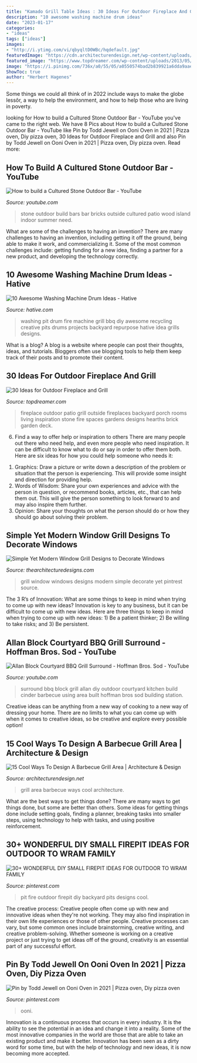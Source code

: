 ```yaml
---
title: "Kamado Grill Table Ideas : 30 Ideas For Outdoor Fireplace And Grill"
description: "10 awesome washing machine drum ideas"
date: "2023-01-17"
categories:
- "ideas"
tags: ["ideas"]
images:
- "http://i.ytimg.com/vi/qbyqltD0WBc/hqdefault.jpg"
featuredImage: "https://cdn.architecturendesign.net/wp-content/uploads/2015/07/131.jpg"
featured_image: "https://www.topdreamer.com/wp-content/uploads/2013/05/Outdoor-Fireplace-22.jpg"
image: "https://i.pinimg.com/736x/a0/55/05/a0550574bad2b839921a6dda9aaee563.jpg"
ShowToc: true
author: "Herbert Hagenes"
---
```



Some things we could all think of in 2022 include ways to make the globe lessôr, a way to help the environment, and how to help those who are living in poverty.

	

		
looking for How to build a Cultured Stone Outdoor Bar - YouTube you've came to the right web. We have 8 Pics about How to build a Cultured Stone Outdoor Bar - YouTube like Pin by Todd Jewell on Ooni Oven in 2021 | Pizza oven, Diy pizza oven, 30 Ideas for Outdoor Fireplace and Grill and also Pin by Todd Jewell on Ooni Oven in 2021 | Pizza oven, Diy pizza oven. Read more:
		
    
## How To Build A Cultured Stone Outdoor Bar - YouTube

<img loading=lazy src="http://i.ytimg.com/vi/MMwS4Ug59GY/maxresdefault.jpg" onerror="this.onerror=null;this.src='https://tse3.mm.bing.net/th?id=OIP.ehL_2n3Yrj3GhVDb9zI4fwHaEK&amp;pid=15.1';" alt="How to build a Cultured Stone Outdoor Bar - YouTube">

_Source: youtube.com_

>stone outdoor build bars bar bricks outside cultured patio wood island indoor summer need. 

	

What are some of the challenges to having an invention?
There are many challenges to having an invention, including getting it off the ground, being able to make it work, and commercializing it. Some of the most common challenges include: getting funding for a new idea, finding a partner for a new product, and developing the technology correctly.

    
## 10 Awesome Washing Machine Drum Ideas - Hative

<img loading=lazy src="https://hative.com/wp-content/uploads/2014/10/washing-machine-drum-ideas/8-washing-machine-drum-fire-pit.jpg" onerror="this.onerror=null;this.src='https://tse1.mm.bing.net/th?id=OIP.p1x9cTRoiq6hB2_vTcSDHAHaHt&amp;pid=15.1';" alt="10 Awesome Washing Machine Drum Ideas - Hative">

_Source: hative.com_

>washing pit drum fire machine grill bbq diy awesome recycling creative pits drums projects backyard repurpose hative idea grills designs. 

	

What is a blog?
A blog is a website where people can post their thoughts, ideas, and tutorials. Bloggers often use blogging tools to help them keep track of their posts and to promote their content.

    
## 30 Ideas For Outdoor Fireplace And Grill

<img loading=lazy src="https://www.topdreamer.com/wp-content/uploads/2013/05/Outdoor-Fireplace-22.jpg" onerror="this.onerror=null;this.src='https://tse3.mm.bing.net/th?id=OIP.sWKiaBWhABG9WcHocEO8_gHaLG&amp;pid=15.1';" alt="30 Ideas for Outdoor Fireplace and Grill">

_Source: topdreamer.com_

>fireplace outdoor patio grill outside fireplaces backyard porch rooms living inspiration stone fire spaces gardens designs hearths brick garden deck. 

	

6) Find a way to offer help or inspiration to others
There are many people out there who need help, and even more people who need inspiration. It can be difficult to know what to do or say in order to offer them both. Here are six ideas for how you could help someone who needs it: 
1. Graphics: Draw a picture or write down a description of the problem or situation that the person is experiencing. This will provide some insight and direction for providing help. 
2. Words of Wisdom: Share your own experiences and advice with the person in question, or recommend books, articles, etc., that can help them out. This will give the person something to look forward to and may also inspire them further. 
3. Opinion: Share your thoughts on what the person should do or how they should go about solving their problem.

    
## Simple Yet Modern Window Grill Designs To Decorate Windows

<img loading=lazy src="https://thearchitecturedesigns.com/wp-content/uploads/2019/07/Simple-Yet-Modern-Window-Grill-Designs-to-Decorate-Windows-5.jpg" onerror="this.onerror=null;this.src='https://tse3.mm.bing.net/th?id=OIP.kCH84BR3PN1_1SzeN0ILWQHaNK&amp;pid=15.1';" alt="Simple Yet Modern Window Grill Designs to Decorate Windows">

_Source: thearchitecturedesigns.com_

>grill window windows designs modern simple decorate yet pintrest source. 

	

The 3 R’s of Innovation: What are some things to keep in mind when trying to come up with new ideas?
Innovation is key to any business, but it can be difficult to come up with new ideas. Here are three things to keep in mind when trying to come up with new ideas: 1) Be a patient thinker; 2) Be willing to take risks; and 3) Be persistent.

    
## Allan Block Courtyard BBQ Grill Surround - Hoffman Bros. Sod - YouTube

<img loading=lazy src="http://i.ytimg.com/vi/qbyqltD0WBc/hqdefault.jpg" onerror="this.onerror=null;this.src='https://tse2.mm.bing.net/th?id=OIP.n0DpVkC0lRqVnbVlBoRFYgHaFj&amp;pid=15.1';" alt="Allan Block Courtyard BBQ Grill Surround - Hoffman Bros. Sod - YouTube">

_Source: youtube.com_

>surround bbq block grill allan diy outdoor courtyard kitchen build cinder barbecue using area built hoffman bros sod building station. 

	

Creative ideas can be anything from a new way of cooking to a new way of dressing your home. There are no limits to what you can come up with when it comes to creative ideas, so be creative and explore every possible option!

    
## 15 Cool Ways To Design A Barbecue Grill Area | Architecture &amp; Design

<img loading=lazy src="https://cdn.architecturendesign.net/wp-content/uploads/2015/07/131.jpg" onerror="this.onerror=null;this.src='https://tse4.mm.bing.net/th?id=OIP.tqJwsaoTX_6Hs6jCTtVjogHaKB&amp;pid=15.1';" alt="15 Cool Ways To Design A Barbecue Grill Area | Architecture &amp; Design">

_Source: architecturendesign.net_

>grill area barbecue ways cool architecture. 

	

What are the best ways to get things done?
There are many ways to get things done, but some are better than others. Some ideas for getting things done include setting goals, finding a planner, breaking tasks into smaller steps, using technology to help with tasks, and using positive reinforcement.

    
## 30+ WONDERFUL DIY SMALL FIREPIT IDEAS FOR OUTDOOR TO WRAM FAMILY

<img loading=lazy src="https://i.pinimg.com/736x/a0/55/05/a0550574bad2b839921a6dda9aaee563.jpg" onerror="this.onerror=null;this.src='https://tse1.mm.bing.net/th?id=OIP.3UPa-ASKyZ_ZM1-YYUU4pAHaL2&amp;pid=15.1';" alt="30+ WONDERFUL DIY SMALL FIREPIT IDEAS FOR OUTDOOR TO WRAM FAMILY">

_Source: pinterest.com_

>pit fire outdoor firepit diy backyard pits designs cool. 

	

The creative process:
Creative people often come up with new and innovative ideas when they're not working. They may also find inspiration in their own life experiences or those of other people. Creative processes can vary, but some common ones include brainstorming, creative writing, and creative problem-solving. Whether someone is working on a creative project or just trying to get ideas off of the ground, creativity is an essential part of any successful effort.

    
## Pin By Todd Jewell On Ooni Oven In 2021 | Pizza Oven, Diy Pizza Oven

<img loading=lazy src="https://i.pinimg.com/736x/ef/d6/75/efd675df764750f6f1cfefcb19ecdbbc.jpg" onerror="this.onerror=null;this.src='https://tse2.mm.bing.net/th?id=OIP.7B5Noznpe-gcYrJOYLs2XwHaJ3&amp;pid=15.1';" alt="Pin by Todd Jewell on Ooni Oven in 2021 | Pizza oven, Diy pizza oven">

_Source: pinterest.com_

>ooni. 

	

Innovation is a continuous process that occurs in every industry. It is the ability to see the potential in an idea and change it into a reality. Some of the most innovative companies in the world are those that are able to take an existing product and make it better. Innovation has been seen as a dirty word for some time, but with the help of technology and new ideas, it is now becoming more accepted.

